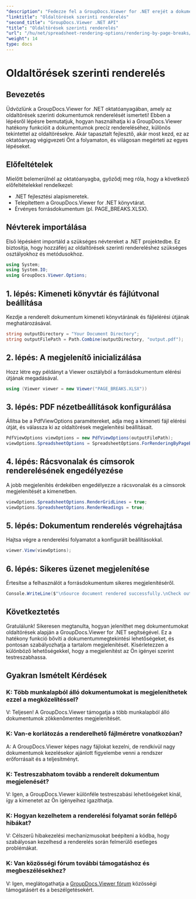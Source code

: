 ```yaml
---
"description": "Fedezze fel a GroupDocs.Viewer for .NET erejét a dokumentumok precíz renderelésében. Kövesse lépésről lépésre bemutatónkat az oldaltörések szerinti rendereléshez."
"linktitle": "Oldaltörések szerinti renderelés"
"second_title": "GroupDocs.Viewer .NET API"
"title": "Oldaltörések szerinti renderelés"
"url": "/hu/net/spreadsheet-rendering-options/rendering-by-page-breaks/"
"weight": 14
type: docs
---
```

# Oldaltörések szerinti renderelés

## Bevezetés
Üdvözlünk a GroupDocs.Viewer for .NET oktatóanyagában, amely az oldaltörések szerinti dokumentumok renderelését ismerteti! Ebben a lépésről lépésre bemutatjuk, hogyan használhatja ki a GroupDocs.Viewer hatékony funkcióit a dokumentumok precíz rendereléséhez, különös tekintettel az oldaltörésekre. Akár tapasztalt fejlesztő, akár most kezd, ez az oktatóanyag végigvezeti Önt a folyamaton, és világosan megérteti az egyes lépéseket.
## Előfeltételek
Mielőtt belemerülnél az oktatóanyagba, győződj meg róla, hogy a következő előfeltételekkel rendelkezel:
- .NET fejlesztési alapismeretek.
- Telepítettem a GroupDocs.Viewer for .NET könyvtárat.
- Érvényes forrásdokumentum (pl. PAGE_BREAKS.XLSX).
## Névterek importálása
Első lépésként importáld a szükséges névtereket a .NET projektedbe. Ez biztosítja, hogy hozzáférj az oldaltörések szerinti rendereléshez szükséges osztályokhoz és metódusokhoz.
```csharp
using System;
using System.IO;
using GroupDocs.Viewer.Options;
```
## 1. lépés: Kimeneti könyvtár és fájlútvonal beállítása
Kezdje a renderelt dokumentum kimeneti könyvtárának és fájlelérési útjának meghatározásával.
```csharp
string outputDirectory = "Your Document Directory";
string outputFilePath = Path.Combine(outputDirectory, "output.pdf");
```
## 2. lépés: A megjelenítő inicializálása
Hozz létre egy példányt a Viewer osztályból a forrásdokumentum elérési útjának megadásával.
```csharp
using (Viewer viewer = new Viewer("PAGE_BREAKS.XLSX"))
```
## 3. lépés: PDF nézetbeállítások konfigurálása
Állítsa be a PdfViewOptions paramétereket, adja meg a kimeneti fájl elérési útját, és válassza ki az oldaltörések megjelenítési beállításait.
```csharp
PdfViewOptions viewOptions = new PdfViewOptions(outputFilePath);
viewOptions.SpreadsheetOptions = SpreadsheetOptions.ForRenderingByPageBreaks();
```
## 4. lépés: Rácsvonalak és címsorok renderelésének engedélyezése
A jobb megjelenítés érdekében engedélyezze a rácsvonalak és a címsorok megjelenítését a kimenetben.
```csharp
viewOptions.SpreadsheetOptions.RenderGridLines = true;
viewOptions.SpreadsheetOptions.RenderHeadings = true;
```
## 5. lépés: Dokumentum renderelés végrehajtása
Hajtsa végre a renderelési folyamatot a konfigurált beállításokkal.
```csharp
viewer.View(viewOptions);
```
## 6. lépés: Sikeres üzenet megjelenítése
Értesítse a felhasználót a forrásdokumentum sikeres megjelenítéséről.
```csharp
Console.WriteLine($"\nSource document rendered successfully.\nCheck output in {outputDirectory}.");
```
## Következtetés
Gratulálunk! Sikeresen megtanulta, hogyan jeleníthet meg dokumentumokat oldaltörések alapján a GroupDocs.Viewer for .NET segítségével. Ez a hatékony funkció bővíti a dokumentummegtekintési lehetőségeket, és pontosan szabályozhatja a tartalom megjelenítését. Kísérletezzen a különböző lehetőségekkel, hogy a megjelenítést az Ön igényei szerint testreszabhassa.
## Gyakran Ismételt Kérdések
### K: Több munkalapból álló dokumentumokat is megjeleníthetek ezzel a megközelítéssel?
V: Teljesen! A GroupDocs.Viewer támogatja a több munkalapból álló dokumentumok zökkenőmentes megjelenítését.
### K: Van-e korlátozás a renderelhető fájlméretre vonatkozóan?
A: A GroupDocs.Viewer képes nagy fájlokat kezelni, de rendkívül nagy dokumentumok kezelésekor ajánlott figyelembe venni a rendszer erőforrásait és a teljesítményt.
### K: Testreszabhatom tovább a renderelt dokumentum megjelenését?
V: Igen, a GroupDocs.Viewer különféle testreszabási lehetőségeket kínál, így a kimenetet az Ön igényeihez igazíthatja.
### K: Hogyan kezelhetem a renderelési folyamat során fellépő hibákat?
V: Célszerű hibakezelési mechanizmusokat beépíteni a kódba, hogy szabályosan kezelhesd a renderelés során felmerülő esetleges problémákat.
### K: Van közösségi fórum további támogatáshoz és megbeszélésekhez?
V: Igen, meglátogathatja a [GroupDocs.Viewer fórum](https://forum.groupdocs.com/c/viewer/9) közösségi támogatásért és a beszélgetésekért.